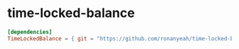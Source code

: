 # time-locked-balance

```toml
[dependencies]
TimeLockedBalance = { git = "https://github.com/ronanyeah/time-locked-balance.git", rev = "master" }
```
